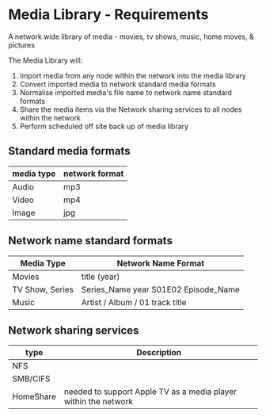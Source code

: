 # Media Library - Requirements

A network wide library of media - movies, tv shows, music, home moves, & pictures

The Media Library will: 

1. Import  media from any node within the network into the  media library 
2. Convert imported media to network standard media formats 
3. Normalise imported media's file name to network name standard formats 
4. Share the media items via the Network sharing services to all nodes within the network
5. Perform scheduled off site back up of media library

## Standard media formats 

| media type  | network format |
|---|---|
|Audio| mp3 |
|Video| mp4 |
|Image| jpg |

## Network name standard formats

| Media Type  | Network Name Format |
|---|---|
|Movies| title (year) |
|TV Show, Series| Series_Name year S01E02 Episode_Name | 
|Music| Artist /  Album / 01 track title |

## Network sharing services

| type | Description |
|---|---|
|NFS|   |
|SMB/CIFS|   |
|HomeShare| needed to support Apple TV as a media player within the network |